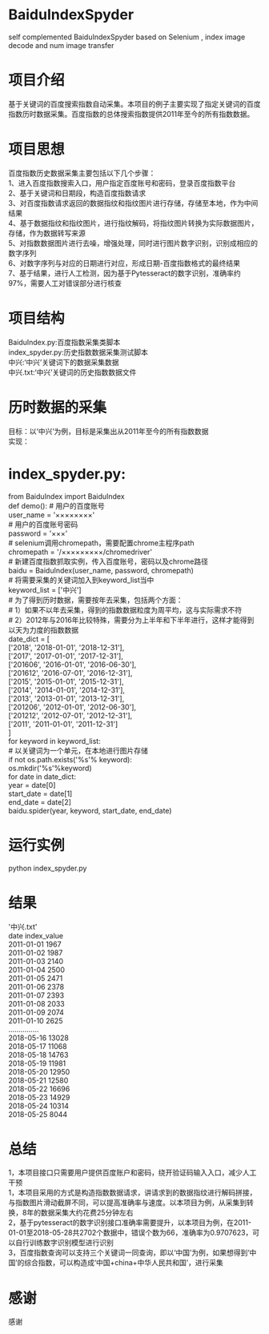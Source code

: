 
# BaiduIndexSpyder
self complemented BaiduIndexSpyder based on Selenium , index image decode and num image transfer
# 项目介绍
基于关键词的百度搜索指数自动采集。本项目的例子主要实现了指定关键词的百度指数历时数据采集。百度指数的总体搜索指数提供2011年至今的所有指数数据。  
# 项目思想  
百度指数历史数据采集主要包括以下几个步骤：  
1、进入百度指数搜索入口，用户指定百度账号和密码，登录百度指数平台  
2、基于关键词和日期段，构造百度指数请求  
3、对百度指数请求返回的数据指纹和指纹图片进行存储，存储至本地，作为中间结果  
4、基于数据指纹和指纹图片，进行指纹解码，将指纹图片转换为实际数据图片，存储，作为数据转写来源  
5、对指数数据图片进行去噪，增强处理，同时进行图片数字识别，识别成相应的数字序列  
6、对数字序列与对应的日期进行对应，形成日期-百度指数格式的最终结果  
7、基于结果，进行人工检测，因为基于Pytesseract的数字识别，准确率约97%，需要人工对错误部分进行核查  
# 项目结构
BaiduIndex.py:百度指数采集类脚本  
index_spyder.py:历史指数数据采集测试脚本  
中兴:‘中兴’关键词下的数据采集数据   
中兴.txt:‘中兴’关键词的历史指数数据文件  
# 历时数据的采集  
目标：以‘中兴’为例，目标是采集出从2011年至今的所有指数数据  
实现：
# index_spyder.py:  
from BaiduIndex import BaiduIndex  
def demo():
    # 用户的百度账号  
    user_name = '××××××××'  
    # 用户的百度账号密码    
    password = '×××'  
    # selenium调用chromepath，需要配置chrome主程序path  
    chromepath = '/×××××××××/chromedriver'  
    # 新建百度指数抓取实例，传入百度账号，密码以及chrome路径  
    baidu = BaiduIndex(user_name, password, chromepath)  
    # 将需要采集的关键词加入到keyword_list当中  
    keyword_list = ['中兴']  
    # 为了得到历时数据，需要按年去采集，包括两个方面：  
    # 1）如果不以年去采集，得到的指数数据粒度为周平均，这与实际需求不符  
    # 2）2012年与2016年比较特殊，需要分为上半年和下半年进行，这样才能得到以天为力度的指数数据  
    date_dict = [  
        ['2018', '2018-01-01', '2018-12-31'],  
        ['2017', '2017-01-01', '2017-12-31'],  
        ['201606', '2016-01-01', '2016-06-30'],  
        ['201612', '2016-07-01', '2016-12-31'],  
        ['2015', '2015-01-01', '2015-12-31'],  
        ['2014', '2014-01-01', '2014-12-31'],  
        ['2013', '2013-01-01', '2013-12-31'],  
        ['201206', '2012-01-01', '2012-06-30'],  
        ['201212', '2012-07-01', '2012-12-31'],  
        ['2011', '2011-01-01', '2011-12-31']  
        ]  
    for keyword in keyword_list:  
        # 以关键词为一个单元，在本地进行图片存储  
        if not os.path.exists('%s'% keyword):  
            os.mkdir('%s'%keyword)  
        for date in date_dict:  
            year = date[0]  
            start_date = date[1]  
            end_date = date[2]  
            baidu.spider(year, keyword, start_date, end_date)  
# 运行实例  
python index_spyder.py   

# 结果
'中兴.txt'    
date index_value  
2011-01-01	1967  
2011-01-02	1987  
2011-01-03	2140  
2011-01-04	2500  
2011-01-05	2471  
2011-01-06	2378  
2011-01-07	2393  
2011-01-08	2033  
2011-01-09	2074  
2011-01-10	2625  
...............  
2018-05-16	13028  
2018-05-17	11068  
2018-05-18	14763  
2018-05-19	11981  
2018-05-20	12950  
2018-05-21	12580  
2018-05-22	16696  
2018-05-23	14929  
2018-05-24	10314  
2018-05-25	8044  

# 总结
1，本项目接口只需要用户提供百度账户和密码，绕开验证码输入入口，减少人工干预  
1，本项目采用的方式是构造指数数据请求，讲请求到的数据指纹进行解码拼接，与指数图片滑动截屏不同，可以提高准确率与速度。以本项目为例，从采集到转换，8年的数据采集大约花费25分钟左右  
2，基于pytesseract的数字识别接口准确率需要提升，以本项目为例，在2011-01-01至2018-05-28共2702个数据中，错误个数为66，准确率为0.9707623，可以自行训练数字识别模型进行识别   
3，百度指数查询可以支持三个关键词一同查询，即以‘中国’为例，如果想得到‘中国’的综合指数，可以构造成‘中国+china+中华人民共和国’，进行采集  

# 感谢
感谢





